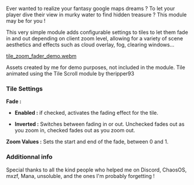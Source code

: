 Ever wanted to realize your fantasy google maps dreams ? To let your player dive their view in murky water to find hidden treasure ? This module may be for you !

This very simple module adds configurable settings to tiles to let them fade in and out depending on client zoom level, allowing for a variety of scene aesthetics and effects such as cloud overlay, fog, clearing windows...

[tile_zoom_fader_demo.webm](https://github.com/user-attachments/assets/c54f213e-3642-4783-8f5e-077390c2f054)

Assets created by me for demo purposes, not included in the module. Tile animated using the Tile Scroll module by theripper93

### Tile Settings

**Fade :**
- **Enabled :** if checked, activates the fading effect for the tile.

- **Inverted :** Switches between fading in or out. Unchecked fades out as you zoom in, checked fades out as you zoom out.

**Zoom Values :** Sets the start and end of the fade, between 0 and 1.

### Additionnal info

Special thanks to all the kind people who helped me on Discord, ChaosOS, mxzf, Mana, unsoluble, and the ones I'm probably forgetting !
